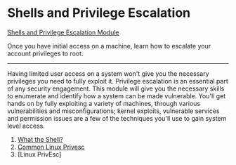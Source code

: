 # Shells and Privilege Escalation

[Shells and Privilege Escalation Module](https://tryhackme.com/module/privilege-escalation-and-shells)

Once you have initial access on a machine, learn how to escalate your account privileges to root.

---

Having limited user access on a system won't give you the necessary privileges you need to fully exploit it. Privilege escalation is an essential part of any security engagement. This module will give you the necessary skills to enumerate and identify how a system can be made vulnerable. You'll get hands on by fully exploiting a variety of machines, through various vulnerabilities and misconfigurations; kernel exploits, vulnerable services and permission issues are a few of the techniques you'll use to gain system level access.

1. [What the Shell?](/privilege_escalation/1_what_the_shell.md)
2. [Common Linux Privesc](shells_and_priviledge/2_common_linux_privesc.md)
3. [Linux PrivEsc]
